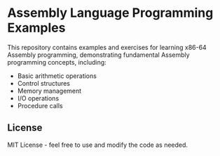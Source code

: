 # Assembly Language Programming Examples

This repository contains examples and exercises for learning x86-64 Assembly programming, demonstrating fundamental Assembly programming concepts, including:
- Basic arithmetic operations
- Control structures
- Memory management
- I/O operations
- Procedure calls


## License

MIT License - feel free to use and modify the code as needed.
